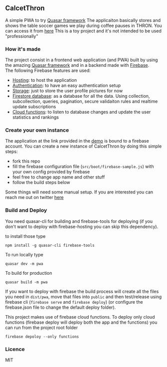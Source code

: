 ## CalcetThron

A simple PWA to try [Quasar framework](https://v1.quasar-framework.org)
The applicaiton basically stores and shows the table soccer games we play during coffee pauses in THRON.
You can access it from [here](https://darthron-6a632.web.app)
This is a toy project and it's not intended to be used "professionally"


### How it's made

The project consist in a frontend web application (and PWA) built by using the amazing [Quasar framework](https://v1.quasar-framework.org) and in a backend made with [Firebase](https://firebase.google.com/).  
The following Firebase features are used:
 - [Hosting](https://firebase.google.com/products/hosting/): to host the application
 - [Authentication](https://firebase.google.com/products/auth/): to have an easy authentication setup
 - [Storage](https://firebase.google.com/products/storage/): just to store the user profile pictures for now
 - [Firestore database](https://firebase.google.com/products/firestore/): as a database for all the data. Using collection, subcollection, queries, pagination, secure validaiton rules and realtime update subscriptions
 - [Cloud functions](https://firebase.google.com/products/functions/): to listen to database changes and update the user statistics and rankings


### Create your own instance

The application at the link provided in the [demo](https://darthron-6a632.web.app) is bound to a firebase account. You can create a new instance of CalcetThron by doing this simple steps:
 - fork this repo
 - fill the firebase configuration file (`src/boot/firebase-sample.js`) with your own config provided by firebase
 - feel free to change app name and other stuff
 - follow the build steps below

Some things will need some manual setup. If you are interested you can reach me out on twitter [here](https://twitter.com/albertodeago88)


### Build and Deploy

You need quasar-cli for building and firebase-tools for deploying (if you don't want to deploy with firebase-hosting you can skip this dependency).

to install those type

```
npm install -g quasar-cli firebase-tools
```

To run locally type

```
quasar dev -m pwa
```

To build for production

```
quasar build -m pwa
```

If you want to deploy with firebase the build process will create all the files you need in `dist/pwa`, move that files into `public` and then test/release using firebase cli (`firebase serve` and `firebase deploy`) (or configure the firebase.json file to change the default deploy folder).

This project makes use of firebase cloud functions. To deploy only cloud functions (firebase deploy will deploy both the app and the functions) you can run from the project root folder


```
firebase depoloy --only functions
```

### Licence

MIT
